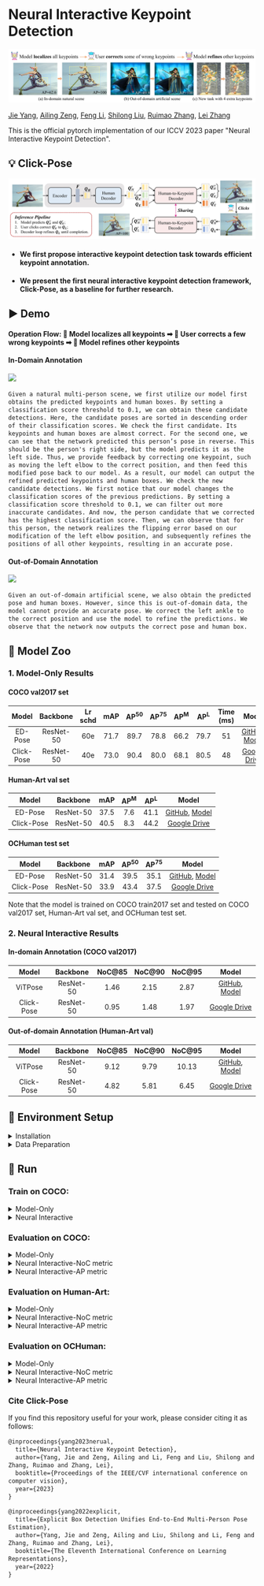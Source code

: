 # Neural Interactive Keypoint Detection

<img src="assets/main_clickpose.jpg" />  

[Jie Yang](https://github.com/yangjie-cv), [Ailing Zeng](https://ailingzeng.site/), [Feng Li](https://scholar.google.com/citations?user=ybRe9GcAAAAJ&hl=zh-CN), [Shilong Liu](http://www.lsl.zone/), [Ruimao Zhang](http://www.zhangruimao.site/), [Lei Zhang](https://www.leizhang.org/)

This is the official pytorch implementation of our ICCV 2023 paper "Neural Interactive Keypoint Detection". 

## 💡 Click-Pose

<img src="assets/framework_clickpose.jpg" />  

- #### We first propose interactive keypoint detection task towards efficient keypoint annotation.

- #### We present the first neural interactive keypoint detection framework, Click-Pose, as a baseline for further research. 
## ▶ Demo

#### Operation Flow: 🤖 Model localizes all keypoints ➡ 👨 User corrects a few wrong keypoints ➡ 🤖 Model refines other keypoints


#### In-Domain Annotation
<img src="assets/In-domain.gif" />  

```
Given a natural multi-person scene, we first utilize our model first obtains the predicted keypoints and human boxes. By setting a classification score threshold to 0.1, we can obtain these candidate detections. Here, the candidate poses are sorted in descending order of their classification scores. We check the first candidate. Its keypoints and human boxes are almost correct. For the second one, we can see that the network predicted this person’s pose in reverse. This should be the person's right side, but the model predicts it as the left side. Thus, we provide feedback by correcting one keypoint, such as moving the left elbow to the correct position, and then feed this modified pose back to our model. As a result, our model can output the refined predicted keypoints and human boxes. We check the new candidate detections. We first notice that our model changes the classification scores of the previous predictions. By setting a classification score threshold to 0.1, we can filter out more inaccurate candidates. And now, the person candidate that we corrected has the highest classification score. Then, we can observe that for this person, the network realizes the flipping error based on our modification of the left elbow position, and subsequently refines the positions of all other keypoints, resulting in an accurate pose.
```


#### Out-of-Domain Annotation
<img src="assets/Out-of-domain.gif" />  

```
Given an out-of-domain artificial scene, we also obtain the predicted pose and human boxes. However, since this is out-of-domain data, the model cannot provide an accurate pose. We correct the left ankle to the correct position and use the model to refine the predictions. We observe that the network now outputs the correct pose and human box.
```



## 🚀 Model Zoo

### 1. Model-Only Results 

#### COCO val2017 set

|   Model    | Backbone  | Lr schd | mAP  | AP<sup>50</sup> | AP<sup>75</sup> | AP<sup>M</sup> | AP<sup>L</sup> | Time (ms) |                                                 Model                                                 |
|:----------:|:---------:|:-------:|:----:|:---------------:|:---------------:|:--------------:|:--------------:|:---------:|:-----------------------------------------------------------------------------------------------------:|
|  ED-Pose   | ResNet-50 |   60e   | 71.7 |      89.7       |      78.8       |      66.2      |      79.7      |    51     |                          [GitHub](https://github.com/IDEA-Research/ED-Pose), [Model](https://drive.google.com/file/d/1Q5OpZeCvaSgqC0NlKeRiJFmHBtusxnjX/view?usp=sharing)                        |
| Click-Pose |   ResNet-50    |   40e   | 73.0 |      90.4       |      80.0       |      68.1      |      80.5      |    48     | [Google Drive](https://drive.google.com/file/d/1_rp12m0fkpSc7LQ1oXeifdt8SbwcSHtS/view?usp=sharing) |

#### Human-Art val set

|   Model    |   Backbone     | mAP  | AP<sup>M</sup> | AP<sup>L</sup> |                                           Model                                                |
|:----------:|:-------------:|:----:|:--------------:|:--------------:|:-----------------------------------------------------------------------------------------------------:|
|  ED-Pose   |     ResNet-50        | 37.5 |      7.6       |      41.1      |    [GitHub](https://github.com/IDEA-Research/ED-Pose), [Model](https://drive.google.com/file/d/1Q5OpZeCvaSgqC0NlKeRiJFmHBtusxnjX/view?usp=sharing)          |
| Click-Pose |    ResNet-50       | 40.5 |      8.3       |      44.2      | [Google Drive](https://drive.google.com/file/d/1_rp12m0fkpSc7LQ1oXeifdt8SbwcSHtS/view?usp=sharing) |

#### OCHuman test set

|   Model    |   Backbone     | mAP  | AP<sup>50</sup> | AP<sup>75</sup> |                                           Model                                                |
|:----------:|:-------------:|:----:|:---------------:|:---------------:|:-----------------------------------------------------------------------------------------------------:|
|  ED-Pose   |     ResNet-50        | 31.4 |      39.5       |      35.1       |    [GitHub](https://github.com/IDEA-Research/ED-Pose), [Model](https://drive.google.com/file/d/1Q5OpZeCvaSgqC0NlKeRiJFmHBtusxnjX/view?usp=sharing)          |
| Click-Pose |    ResNet-50       | 33.9 |      43.4       |      37.5       | [Google Drive](https://drive.google.com/file/d/1_rp12m0fkpSc7LQ1oXeifdt8SbwcSHtS/view?usp=sharing) |

Note that the model is trained on COCO train2017 set and tested on COCO val2017 set, Human-Art val set, and OCHuman test set.

### 2. Neural Interactive  Results 

#### In-domain Annotation (COCO val2017)

|   Model    |   Backbone     | NoC@85 | NoC@90 | NoC@95 |                                           Model                                                |
|:----------:|:-------------:|:------:|:------:|:------:|:-----------------------------------------------------------------------------------------------------:|
|  ViTPose   |     ResNet-50        |  1.46  |  2.15  |  2.87  |     [GitHub](https://github.com/ViTAE-Transformer/ViTPose), [Model](https://1drv.ms/u/s!AimBgYV7JjTlgShLMI-kkmvNfF_h?e=dEhGHe)      |
| Click-Pose |    ResNet-50       |  0.95  |  1.48  |  1.97  | [Google Drive](https://drive.google.com/file/d/184RIVxFVrDho4Nw5Yquh6fedTKpsZVYX/view?usp=sharing) |



#### Out-of-domain Annotation (Human-Art val)

|   Model    |   Backbone     | NoC@85 | NoC@90 | NoC@95 |                                           Model                                                |
|:----------:|:-------------:|:------:|:------:|:------:|:-----------------------------------------------------------------------------------------------------:|
|  ViTPose   |     ResNet-50        |  9.12  |  9.79  | 10.13  |     [GitHub](https://github.com/ViTAE-Transformer/ViTPose), [Model](https://1drv.ms/u/s!AimBgYV7JjTlgShLMI-kkmvNfF_h?e=dEhGHe)     |
| Click-Pose |    ResNet-50       |  4.82  |  5.81  |  6.45  | [Google Drive](https://drive.google.com/file/d/184RIVxFVrDho4Nw5Yquh6fedTKpsZVYX/view?usp=sharing) |


## 🔨 Environment Setup 

<details>
  <summary>Installation</summary>
  
  We use the [ED-Pose](https://github.com/IDEA-Research/ED-Pose) as our codebase. We test our models under ```python=3.7.3,pytorch=1.9.0,cuda=11.1```. Other versions might be available as well.

   1. Clone this repo
   ```sh
   git clone https://github.com/IDEA-Research/Click-Pose.git
   cd Click-Pose
   ```

   2. Install Pytorch and torchvision

   Follow the instruction on https://pytorch.org/get-started/locally/.
   ```sh
   # an example:
   conda install -c pytorch pytorch torchvision
   ```

   3. Install other needed packages
   ```sh
   pip install -r requirements.txt
   ```

   4. Compiling CUDA operators
   ```sh
   cd models/clickpose/ops
   python setup.py build install
   # unit test (should see all checking is True)
   python test.py
   cd ../../..
   ```
</details>

<details>
  <summary>Data Preparation</summary>

**For COCO data**, please download from [COCO download](http://cocodataset.org/#download). 
The coco_dir should look like this:
```
|-- Click-Pose
`-- |-- coco_dir
    `-- |-- annotations
        |   |-- person_keypoints_train2017.json
        |   `-- person_keypoints_val2017.json
        `-- images
            |-- train2017
            |   |-- 000000000009.jpg
            |   |-- 000000000025.jpg
            |   |-- 000000000030.jpg
            |   |-- ... 
            `-- val2017
                |-- 000000000139.jpg
                |-- 000000000285.jpg
                |-- 000000000632.jpg
                |-- ... 
```
**For Human-Art data**, please download from [Human-Art download](https://github.com/IDEA-Research/HumanArt), 
The humanart_dir should look like this:
```
|-- Click-Pose
`-- |-- humanart_dir
    `-- |-- annotations 
        |   |-- training_humanart.json
        |   |-- validation_humanart.json
        `-- images
            |-- 2D_virtual_human
                |-- ...
            |-- 3D_virtual_human
                |-- ...
            |-- real_human
                |-- ...
```


**For CrowdPose data**, please download from [CrowdPose download](https://github.com/Jeff-sjtu/CrowdPose#dataset), 
The crowdpose_dir should look like this:
```
|-- Click-Pose
`-- |-- crowdpose_dir
    `-- |-- json
        |   |-- crowdpose_train.json
        |   |-- crowdpose_val.json
        |   |-- crowdpose_trainval.json (generated by util/crowdpose_concat_train_val.py)
        |   `-- crowdpose_test.json
        `-- images
            |-- 100000.jpg
            |-- 100001.jpg
            |-- 100002.jpg
            |-- 100003.jpg
            |-- 100004.jpg
            |-- 100005.jpg
            |-- ... 
```
**For OCHuman data**, please download from [OCHuman download](https://github.com/liruilong940607/OCHumanApi). 
The ochuman_dir should look like this:
```
|-- Click-Pose
`-- |-- ochuman_dir
    `-- |-- annotations
        `-- images
```

</details>


## 🥳 Run


### Train on COCO:

<details>
  <summary>Model-Only</summary>

```
export CLICKPOSE_COCO_PATH=/path/to/your/coco_dir
 python -m torch.distributed.launch --nproc_per_node=4 main.py \
    --output_dir "logs/ClickPose_Model-Only" \
    -c config/clickpose.cfg.py \
    --options batch_size=4 epochs=100 lr_drop=80 use_ema=TRUE human_feedback=FLASE feedback_loop_NOC_test=FALSE feedback_inference=FALSE only_correction=FALSE
    --dataset_file="coco"
```
</details>


<details>
  <summary>Neural Interactive</summary>

```
export CLICKPOSE_COCO_PATH=/path/to/your/coco_dir
 python -m torch.distributed.launch --nproc_per_node=4 main.py \
    --output_dir "logs/ClickPose_Neural_Interactive" \
    -c config/clickpose.cfg.py \
    --options batch_size=4 epochs=100 lr_drop=80 use_ema=TRUE human_feedback=TRUE feedback_loop_NOC_test=FALSE feedback_inference=FALSE only_correction=FALSE
    --dataset_file="coco"
```
</details>



### Evaluation on COCO:

<details>
  <summary>Model-Only</summary>

```
export CLICKPOSE_COCO_PATH=/path/to/your/coco_dir
 python -m torch.distributed.launch --nproc_per_node=4 main.py \
    --output_dir "logs/ClickPose_Model-Only_eval" \
    -c config/clickpose.cfg.py \
    --options batch_size=4 epochs=100 lr_drop=80 use_ema=TRUE human_feedback=FLASE feedback_loop_NOC_test=FALSE feedback_inference=FALSE only_correction=FALSE
    --dataset_file="coco"
    --pretrain_model_path "./models/ClickPose_model_only_R50.pth" \
    --eval
```
</details>


<details>
  <summary>Neural Interactive-NoC metric</summary>

```
export CLICKPOSE_COCO_PATH=/path/to/your/coco_dir
export CLICKPOSE_NoC_Test="TRUE"
    python -m torch.distributed.launch --nproc_per_node=4 --master_port 3458 main.py \
    --output_dir "logs/ClickPose_Neural_Interactive_eval" \
    -c config/clickpose.cfg.py \
    --options batch_size=4 epochs=100 lr_drop=80 use_ema=TRUE human_feedback=TRUE feedback_loop_NOC_test=TRUE feedback_inference=TRUE only_correction=FALSE num_select=20 
    --dataset_file="coco"
    --pretrain_model_path "./models/ClickPose_interactive_R50.pth" \
    --eval
```
</details>


<details>
  <summary>Neural Interactive-AP metric</summary>

```
export CLICKPOSE_COCO_PATH=/path/to/your/coco_dir
export CLICKPOSE_NoC_Test="TRUE"
for CLICKPOSE_Click_Number in {1..17}
do
    python -m torch.distributed.launch --nproc_per_node=4 --master_port 3458 main.py \
    --output_dir "logs/ClickPose_Neural_Interactive_eval" \
    -c config/clickpose.cfg.py \
    --options batch_size=4 epochs=100 lr_drop=80 use_ema=TRUE human_feedback=TRUE feedback_loop_NOC_test=FALSE feedback_inference=TRUE only_correction=FALSE num_select=20 
    --dataset_file="coco"
    --pretrain_model_path "./models/ClickPose_interactive_R50.pth" \
    --eval
done


```
</details>



### Evaluation on Human-Art:

<details>
  <summary>Model-Only</summary>

```
export CLICKPOSE_HumanArt_PATH=/path/to/your/humanart_dir
 python -m torch.distributed.launch --nproc_per_node=4 main.py \
    --output_dir "logs/ClickPose_Model-Only_eval" \
    -c config/clickpose.cfg.py \
    --options batch_size=4 epochs=100 lr_drop=80 use_ema=TRUE human_feedback=FLASE feedback_loop_NOC_test=FALSE feedback_inference=FALSE only_correction=FALSE
    --dataset_file="humanart"
    --pretrain_model_path "./models/ClickPose_model_only_R50.pth" \
    --eval
```
</details>


<details>
  <summary>Neural Interactive-NoC metric</summary>

```
export CLICKPOSE_HumanArt_PATH=/path/to/your/humanart_dir
export CLICKPOSE_NoC_Test="TRUE"
    python -m torch.distributed.launch --nproc_per_node=4 --master_port 3458 main.py \
    --output_dir "logs/ClickPose_Neural_Interactive_eval" \
    -c config/clickpose.cfg.py \
    --options batch_size=4 epochs=100 lr_drop=80 use_ema=TRUE human_feedback=TRUE feedback_loop_NOC_test=TRUE feedback_inference=TRUE only_correction=FALSE num_select=20 
    --dataset_file="humanart"
    --pretrain_model_path "./models/ClickPose_interactive_R50.pth" \
    --eval
```
</details>


<details>
  <summary>Neural Interactive-AP metric</summary>

```
export CLICKPOSE_HumanArt_PATH=/path/to/your/humanart_dir
export CLICKPOSE_NoC_Test="TRUE"
for CLICKPOSE_Click_Number in {1..17}
do
    python -m torch.distributed.launch --nproc_per_node=4 --master_port 3458 main.py \
    --output_dir "logs/ClickPose_Neural_Interactive_eval" \
    -c config/clickpose.cfg.py \
    --options batch_size=4 epochs=100 lr_drop=80 use_ema=TRUE human_feedback=TRUE feedback_loop_NOC_test=FALSE feedback_inference=TRUE only_correction=FALSE num_select=20 
    --dataset_file="humanart"
    --pretrain_model_path "./models/ClickPose_interactive_R50.pth" \
    --eval
done


```
</details>



### Evaluation on OCHuman:

<details>
  <summary>Model-Only</summary>

```
export CLICKPOSE_OCHuman_PATH=/path/to/your/ochuman_dir
 python -m torch.distributed.launch --nproc_per_node=4 main.py \
    --output_dir "logs/ClickPose_Model-Only_eval" \
    -c config/clickpose.cfg.py \
    --options batch_size=4 epochs=100 lr_drop=80 use_ema=TRUE human_feedback=FLASE feedback_loop_NOC_test=FALSE feedback_inference=FALSE only_correction=FALSE
    --dataset_file="ochuman"
    --pretrain_model_path "./models/ClickPose_model_only_R50.pth" \
    --eval
```
</details>


<details>
  <summary>Neural Interactive-NoC metric</summary>

```
export CLICKPOSE_OCHuman_PATH=/path/to/your/ochuman_dir
export CLICKPOSE_NoC_Test="TRUE"
    python -m torch.distributed.launch --nproc_per_node=4 --master_port 3458 main.py \
    --output_dir "logs/ClickPose_Neural_Interactive_eval" \
    -c config/clickpose.cfg.py \
    --options batch_size=4 epochs=100 lr_drop=80 use_ema=TRUE human_feedback=TRUE feedback_loop_NOC_test=TRUE feedback_inference=TRUE only_correction=FALSE num_select=20 
    --dataset_file="ochuman"
    --pretrain_model_path "./models/ClickPose_interactive_R50.pth" \
    --eval
```
</details>


<details>
  <summary>Neural Interactive-AP metric</summary>

```
export CLICKPOSE_OCHuman_PATH=/path/to/your/ochuman_dir
export CLICKPOSE_NoC_Test="TRUE"
for CLICKPOSE_Click_Number in {1..17}
do
    python -m torch.distributed.launch --nproc_per_node=4 --master_port 3458 main.py \
    --output_dir "logs/ClickPose_Neural_Interactive_eval" \
    -c config/clickpose.cfg.py \
    --options batch_size=4 epochs=100 lr_drop=80 use_ema=TRUE human_feedback=TRUE feedback_loop_NOC_test=FALSE feedback_inference=TRUE only_correction=FALSE num_select=20 
    --dataset_file="ochuman"
    --pretrain_model_path "./models/ClickPose_interactive_R50.pth" \
    --eval
done


```
</details>




### Cite Click-Pose
If you find this repository useful for your work, please consider citing it as follows:

```
@inproceedings{yang2023nerual,
  title={Neural Interactive Keypoint Detection},
  author={Yang, Jie and Zeng, Ailing and Li, Feng and Liu, Shilong and Zhang, Ruimao and Zhang, Lei},
  booktitle={Proceedings of the IEEE/CVF international conference on computer vision},
  year={2023}
}
```

```
@inproceedings{yang2022explicit,
  title={Explicit Box Detection Unifies End-to-End Multi-Person Pose Estimation},
  author={Yang, Jie and Zeng, Ailing and Liu, Shilong and Li, Feng and Zhang, Ruimao and Zhang, Lei},
  booktitle={The Eleventh International Conference on Learning Representations},
  year={2022}
}
```


